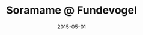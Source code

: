 ---
layout: post
title: "Soramame @ Fundevogel"
location: Todmorden, UK
description: installation and performances
date: 2015-05-01
categories: works
link: http://www.soramame.co.uk
img: fundevogel2.jpg
---